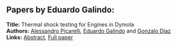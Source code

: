 <h2>Papers by Eduardo Galindo:</h2>
<p>
<b>Title:</b> Thermal shock testing for Engines in Dymola<br />
<b>Authors:</b> <a href="../authors/author_243.html">Alessandro Picarelli</a>, <a href="../authors/author_104.html">Eduardo Galindo</a> and <a href="../authors/author_68.html">Gonzalo Diaz</a><br />
<b>Links:</b> <a href="../abstracts/abstract_10.pdf">Abstract</a>, <a href="../submissions/ECP1409689_PicarelliGalindoDiaz.pdf">Full paper</a>
</p>